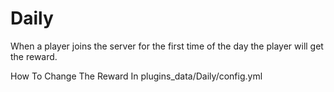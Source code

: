 # Daily
When a player joins the server for the first time of the day the player will get the reward.

How To Change The Reward
In plugins_data/Daily/config.yml
